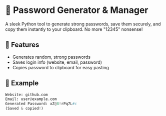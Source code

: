 # 🔐 Password Generator & Manager

A sleek Python tool to generate strong passwords, save them securely, and copy them instantly to your clipboard. No more "12345" nonsense!

## 🚀 Features
- Generates random, strong passwords
- Saves login info (website, email, password)
- Copies password to clipboard for easy pasting

## 🧠 Example
```python
Website: github.com  
Email: user@example.com  
Generated Password: xZ@8!rPq7L#c  
(Saved & copied!)

